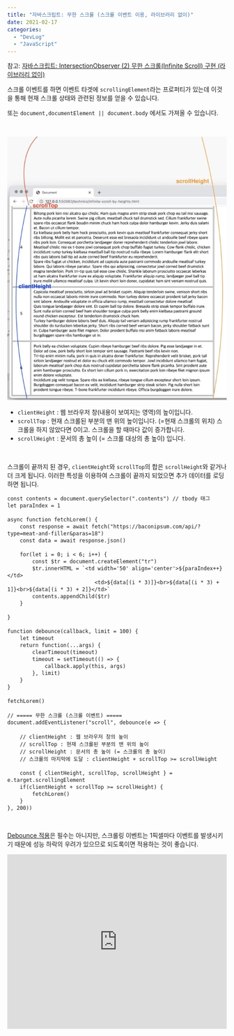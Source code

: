 ```yaml
---
title: "자바스크립트: 무한 스크롤 (스크롤 이벤트 이용, 라이브러리 없이)"
date: 2021-02-17
categories: 
  - "DevLog"
  - "JavaScript"
---
```


참고: [자바스크립트: IntersectionObserver (2) 무한 스크롤(Infinite Scroll) 구현 (라이브러리 없이)](http://yoonbumtae.com/?p=2858)

스크롤 이벤트를 하면 이벤트 타겟에 `scrollingElement`라는 프로퍼티가 있는데 이것을 통해 현재 스크롤 상태와 관련된 정보를 얻을 수 있습니다.

또는 `document,documentElement || document.body` 에서도 가져올 수 있습니다.

 

![](./assets/img/wp-content/uploads/2021/02/scollingElement-e1613569633626.jpg)

- `clientHeight` : 웹 브라우저 창(내용이 보여지는 영역)의 높이입니다.
- `scrollTop` : 현재 스크롤된 부분의 맨 위의 높이입니다. (=현재 스크롤의 위치) 스크롤을 하지 않았다면 0이고. 스크롤을 할 때마다 값이 증가합니다.
- `scrollHeight` : 문서의 총 높이 (= 스크롤 대상의 총 높이) 입니다.

 

스크롤이 끝까지 된 경우, `clientHeight`와 `scrollTop`의 합은 `scrollHeight`와 같거나 더 크게 됩니다. 이러한 특성을 이용하여 스크롤이 끝까지 되었으면 추가 데이터를 로딩하면 됩니다.

```
const contents = document.querySelector(".contents") // tbody 태그
let paraIndex = 1

async function fetchLorem() {
    const response = await fetch("https://baconipsum.com/api/?type=meat-and-filler&paras=18")
    const data = await response.json()
    
    for(let i = 0; i < 6; i++) {
        const $tr = document.createElement("tr")
        $tr.innerHTML = `<td width='50' align='center'>${paraIndex++}</td>
                            <td>${data[(i * 3)]}<br>${data[(i * 3) + 1]}<br>${data[(i * 3) + 2]}</td>`
        contents.appendChild($tr)
    }
    
}

function debounce(callback, limit = 100) {
    let timeout
    return function(...args) {
        clearTimeout(timeout)
        timeout = setTimeout(() => {
            callback.apply(this, args)
        }, limit)
    }
}

fetchLorem()

// ===== 무한 스크롤 (스크롤 이벤트) =====
document.addEventListener("scroll", debounce(e => {
    
    // clientHeight : 웹 브라우저 창의 높이
    // scrollTop : 현재 스크롤된 부분의 맨 위의 높이
    // scrollHeight : 문서의 총 높이 (= 스크롤의 총 높이)
    // 스크롤의 마지막에 도달 : clientHeight + scrollTop >= scrollHeight
    
    const { clientHeight, scrollTop, scrollHeight } = e.target.scrollingElement
    if(clientHeight + scrollTop >= scrollHeight) {
        fetchLorem()
    }
}, 200))

```

 

[Debounce 적용](http://yoonbumtae.com/?p=3584)은 필수는 아니지만, 스크롤링 이벤트는 1픽셀마다 이벤트를 발생시키기 때문에 성능 하락의 우려가 있으므로 되도록이면 적용하는 것이 좋습니다.

<iframe height="400" style="width: 100%;" scrolling="no" title="infinite scroll by scrolling event" src="https://codepen.io/ayaysir/embed/OJbmEje?height=265&amp;theme-id=light&amp;default-tab=js,result" frameborder="no" loading="lazy" allowtransparency="true" allowfullscreen="allowfullscreen">See the Pen <a href="https://codepen.io/ayaysir/pen/OJbmEje">infinite scroll by scrolling event</a> by ayaysir (<a href="https://codepen.io/ayaysir">@ayaysir</a>) on <a href="https://codepen.io">CodePen</a>.</iframe>
